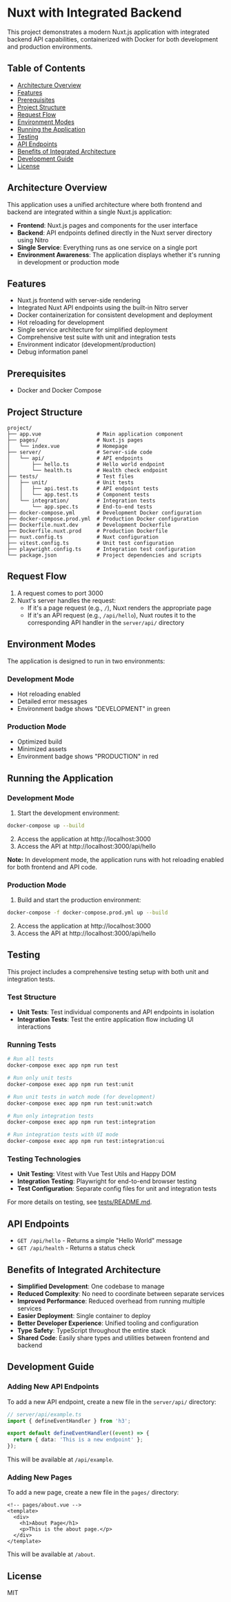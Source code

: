 # Nuxt with Integrated Backend

This project demonstrates a modern Nuxt.js application with integrated backend API capabilities, containerized with Docker for both development and production environments.

## Table of Contents

- [Architecture Overview](#architecture-overview)
- [Features](#features)
- [Prerequisites](#prerequisites)
- [Project Structure](#project-structure)
- [Request Flow](#request-flow)
- [Environment Modes](#environment-modes)
- [Running the Application](#running-the-application)
- [Testing](#testing)
- [API Endpoints](#api-endpoints)
- [Benefits of Integrated Architecture](#benefits-of-integrated-architecture)
- [Development Guide](#development-guide)
- [License](#license)

## Architecture Overview

This application uses a unified architecture where both frontend and backend are integrated within a single Nuxt.js application:

- **Frontend**: Nuxt.js pages and components for the user interface
- **Backend**: API endpoints defined directly in the Nuxt server directory using Nitro
- **Single Service**: Everything runs as one service on a single port
- **Environment Awareness**: The application displays whether it's running in development or production mode

## Features

- Nuxt.js frontend with server-side rendering
- Integrated Nuxt API endpoints using the built-in Nitro server
- Docker containerization for consistent development and deployment
- Hot reloading for development
- Single service architecture for simplified deployment
- Comprehensive test suite with unit and integration tests
- Environment indicator (development/production)
- Debug information panel

## Prerequisites

- Docker and Docker Compose

## Project Structure

```
project/
├── app.vue                  # Main application component
├── pages/                   # Nuxt.js pages
│   └── index.vue            # Homepage
├── server/                  # Server-side code
│   └── api/                 # API endpoints
│       ├── hello.ts         # Hello world endpoint
│       └── health.ts        # Health check endpoint
├── tests/                   # Test files
│   ├── unit/                # Unit tests
│   │   ├── api.test.ts      # API endpoint tests
│   │   └── app.test.ts      # Component tests
│   └── integration/         # Integration tests
│       └── app.spec.ts      # End-to-end tests
├── docker-compose.yml       # Development Docker configuration
├── docker-compose.prod.yml  # Production Docker configuration
├── Dockerfile.nuxt.dev      # Development Dockerfile
├── Dockerfile.nuxt.prod     # Production Dockerfile
├── nuxt.config.ts           # Nuxt configuration
├── vitest.config.ts         # Unit test configuration
├── playwright.config.ts     # Integration test configuration
└── package.json             # Project dependencies and scripts
```

## Request Flow

1. A request comes to port 3000
2. Nuxt's server handles the request:
   - If it's a page request (e.g., `/`), Nuxt renders the appropriate page
   - If it's an API request (e.g., `/api/hello`), Nuxt routes it to the corresponding API handler in the `server/api/` directory

## Environment Modes

The application is designed to run in two environments:

### Development Mode
- Hot reloading enabled
- Detailed error messages
- Environment badge shows "DEVELOPMENT" in green

### Production Mode
- Optimized build
- Minimized assets
- Environment badge shows "PRODUCTION" in red

## Running the Application

### Development Mode

1. Start the development environment:

```bash
docker-compose up --build
```

2. Access the application at http://localhost:3000
3. Access the API at http://localhost:3000/api/hello

**Note:** In development mode, the application runs with hot reloading enabled for both frontend and API code.

### Production Mode

1. Build and start the production environment:

```bash
docker-compose -f docker-compose.prod.yml up --build
```

2. Access the application at http://localhost:3000
3. Access the API at http://localhost:3000/api/hello

## Testing

This project includes a comprehensive testing setup with both unit and integration tests.

### Test Structure

- **Unit Tests**: Test individual components and API endpoints in isolation
- **Integration Tests**: Test the entire application flow including UI interactions

### Running Tests

```bash
# Run all tests
docker-compose exec app npm run test

# Run only unit tests
docker-compose exec app npm run test:unit

# Run unit tests in watch mode (for development)
docker-compose exec app npm run test:unit:watch

# Run only integration tests
docker-compose exec app npm run test:integration

# Run integration tests with UI mode
docker-compose exec app npm run test:integration:ui
```

### Testing Technologies

- **Unit Testing**: Vitest with Vue Test Utils and Happy DOM
- **Integration Testing**: Playwright for end-to-end browser testing
- **Test Configuration**: Separate config files for unit and integration tests

For more details on testing, see [tests/README.md](tests/README.md).

## API Endpoints

- `GET /api/hello` - Returns a simple "Hello World" message
- `GET /api/health` - Returns a status check

## Benefits of Integrated Architecture

- **Simplified Development**: One codebase to manage
- **Reduced Complexity**: No need to coordinate between separate services
- **Improved Performance**: Reduced overhead from running multiple services
- **Easier Deployment**: Single container to deploy
- **Better Developer Experience**: Unified tooling and configuration
- **Type Safety**: TypeScript throughout the entire stack
- **Shared Code**: Easily share types and utilities between frontend and backend

## Development Guide

### Adding New API Endpoints

To add a new API endpoint, create a new file in the `server/api/` directory:

```typescript
// server/api/example.ts
import { defineEventHandler } from 'h3';

export default defineEventHandler((event) => {
  return { data: 'This is a new endpoint' };
});
```

This will be available at `/api/example`.

### Adding New Pages

To add a new page, create a new file in the `pages/` directory:

```vue
<!-- pages/about.vue -->
<template>
  <div>
    <h1>About Page</h1>
    <p>This is the about page.</p>
  </div>
</template>
```

This will be available at `/about`.

## License

MIT 